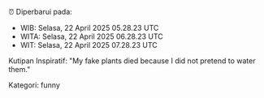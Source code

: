 ⏰ Diperbarui pada:
- WIB: Selasa, 22 April 2025 05.28.23 UTC
- WITA: Selasa, 22 April 2025 06.28.23 UTC
- WIT: Selasa, 22 April 2025 07.28.23 UTC

Kutipan Inspiratif:
"My fake plants died because I did not pretend to water them."


Kategori: funny


